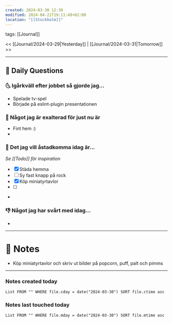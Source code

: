 ```yaml
---
created: 2024-03-30 12:39
modified: 2024-04-21T19:11:49+02:00
location: "[[Stockholm]]"
---
```

tags: [[Journal]] 

<< [[Journal/2024-03-29|Yesterday]] | [[Journal/2024-03-31|Tomorrow]] >>

---
## 📅 Daily Questions
### 🌜 Igårkväll efter jobbet så gjorde jag...
- Spelade tv-spel
- Började på eslint-plugin presentationen

### 🙌 Något jag är exalterad för just nu är
- Fint hem :)
- 

### 🚀 Det jag vill åstadkomma idag är...
_Se [[Todo]] för inspiration_
- [x] Städa hemma
- [ ] Sy fast knapp på rock
- [x] Köp miniatyrtavlor
- [ ] 
- 

### 👎 Något jag har svårt med idag...
- 

---
# 📝 Notes
- Köp miniatyrtavlor och skriv ut bilder på popcorn, puff, palt och pimms
---
### Notes created today
```dataview
List FROM "" WHERE file.cday = date("2024-03-30") SORT file.ctime asc
```
### Notes last touched today
```dataview
List FROM "" WHERE file.mday = date("2024-03-30") SORT file.mtime asc
```